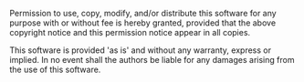  Permission to use, copy, modify, and/or distribute this software for any purpose with or without fee is hereby granted, provided that the above copyright notice and this permission notice appear in all copies.

 This software is provided 'as is' and without any warranty, express or implied. In no event shall the authors be liable for any damages arising from the use of this software.